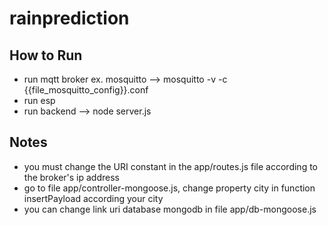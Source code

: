 # rainprediction

## How to Run
- run mqtt broker ex. mosquitto --> mosquitto -v -c {{file_mosquitto_config}}.conf
- run esp
- run backend --> node server.js

## Notes
- you must change the URI constant in the app/routes.js file according to the broker's ip address
- go to file app/controller-mongoose.js, change property city in function insertPayload according your city
- you can change link uri database mongodb in file app/db-mongoose.js